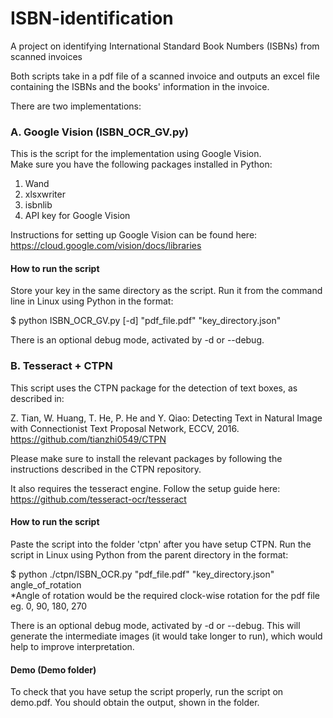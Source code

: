 # ISBN-identification
A project on identifying International Standard Book Numbers (ISBNs) from scanned invoices

Both scripts take in a pdf file of a scanned invoice and outputs an excel file containing the ISBNs and the books' information in the invoice.

There are two implementations:
### A. Google Vision (ISBN_OCR_GV.py) 
This is the script for the implementation using Google Vision. \
Make sure you have the following packages installed in Python:
1. Wand 
2. xlsxwriter 
3. isbnlib 
4. API key for Google Vision

Instructions for setting up Google Vision can be found here: 
https://cloud.google.com/vision/docs/libraries
#### How to run the script
Store your key in the same directory as the script.
Run it from the command line in Linux using Python in the format: 

$ python ISBN_OCR_GV.py [-d] "pdf_file.pdf" "key_directory.json" 

There is an optional debug mode, activated by -d or --debug.

### B. Tesseract + CTPN 
This script uses the CTPN package for the detection of text boxes, as described in: 

Z. Tian, W. Huang, T. He, P. He and Y. Qiao: Detecting Text in Natural Image with
Connectionist Text Proposal Network, ECCV, 2016. 
https://github.com/tianzhi0549/CTPN

Please make sure to install the relevant packages by following the instructions described in the CTPN repository.

It also requires the tesseract engine. Follow the setup guide here:
https://github.com/tesseract-ocr/tesseract

#### How to run the script
Paste the script into the folder 'ctpn' after you have setup CTPN.
Run the script in Linux using Python from the parent directory in the format:

$ python ./ctpn/ISBN_OCR.py "pdf_file.pdf" "key_directory.json" angle_of_rotation \
*Angle of rotation would be the required clock-wise rotation for the pdf file eg. 0, 90, 180, 270

There is an optional debug mode, activated by -d or --debug. This will generate the intermediate images (it would take longer to run), which would help to improve interpretation.

#### Demo (Demo folder)
To check that you have setup the script properly, run the script on  demo.pdf. You should obtain the output, shown in the folder.

